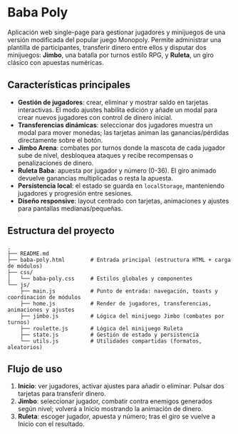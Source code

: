 # Baba Poly

Aplicación web single-page para gestionar jugadores y minijuegos de una versión modificada del popular juego Monopoly. Permite administrar una plantilla de participantes, transferir dinero entre ellos y disputar dos minijuegos: **Jimbo**, una batalla por turnos estilo RPG, y **Ruleta**, un giro clásico con apuestas numéricas.

## Características principales

- **Gestión de jugadores**: crear, eliminar y mostrar saldo en tarjetas interactivas. El modo ajustes habilita edición y añade un modal para crear nuevos jugadores con control de dinero inicial.
- **Transferencias dinámicas**: seleccionar dos jugadores muestra un modal para mover monedas; las tarjetas animan las ganancias/pérdidas directamente sobre el botón.
- **Jimbo Arena**: combates por turnos donde la mascota de cada jugador sube de nivel, desbloquea ataques y recibe recompensas o penalizaciones de dinero.
- **Ruleta Baba**: apuesta por jugador y número (0-36). El giro animado devuelve ganancias multiplicadas o resta la apuesta.
- **Persistencia local**: el estado se guarda en `localStorage`, manteniendo jugadores y progresión entre sesiones.
- **Diseño responsive**: layout centrado con tarjetas, animaciones y ajustes para pantallas medianas/pequeñas.

## Estructura del proyecto

```
.
├── README.md
├── baba-poly.html        # Entrada principal (estructura HTML + carga de módulos)
├── css/
│   └── baba-poly.css     # Estilos globales y componentes
└── js/
    ├── main.js           # Punto de entrada: navegación, toasts y coordinación de módulos
    ├── home.js           # Render de jugadores, transferencias, animaciones y ajustes
    ├── jimbo.js          # Lógica del minijuego Jimbo (combates por turnos)
    ├── roulette.js       # Lógica del minijuego Ruleta
    ├── state.js          # Gestión de estado y persistencia
    └── utils.js          # Utilidades compartidas (formatos, aleatorios)
```

## Flujo de uso

1. **Inicio**: ver jugadores, activar ajustes para añadir o eliminar. Pulsar dos tarjetas para transferir dinero.
2. **Jimbo**: seleccionar jugador, combatir contra enemigos generados según nivel; volverá a Inicio mostrando la animación de dinero.
3. **Ruleta**: escoger jugador, apuesta y número; tras el giro se vuelve a Inicio con el resultado.

